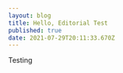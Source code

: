 ```yaml
---
layout: blog
title: Hello, Editorial Test
published: true
date: 2021-07-29T20:11:33.670Z
---
```

Testing